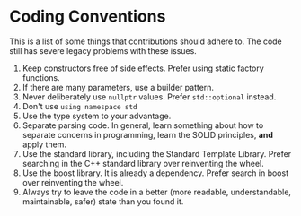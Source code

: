 # Coding Conventions

This is a list of some things that contributions should adhere to. 
The code still has severe legacy problems with these issues.

1. Keep constructors free of side effects. Prefer using static factory functions.
2. If there are many parameters, use a builder pattern.
3. Never deliberately use `nullptr` values. Prefer `std::optional` instead.
4. Don't use `using namespace std`
5. Use the type system to your advantage.
6. Separate parsing code. In general, learn something about how to separate concerns in programming, learn the SOLID principles, **and** apply them.
7. Use the standard library, including the Standard Template Library. Prefer searching in the C++ standard library over reinventing the wheel.
8. Use the boost library. It is already a dependency. Prefer search in boost over reinventing the wheel.
9. Always try to leave the code in a better (more readable, understandable, maintainable, safer) state than you found it.
